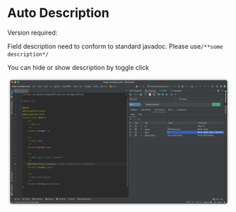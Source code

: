 # Auto Description

Version required: <Badge text="2022.1.5" />

Field description need to conform to standard javadoc. Please use`/**some description*/`

You can hide or show description by toggle click

![paramDescription](../../../.vuepress/public/img/paramDescription.png)
